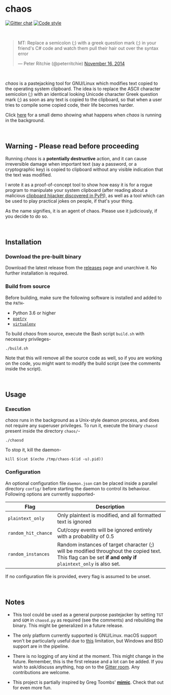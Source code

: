 # chaos

[![Gitter chat](https://badges.gitter.im/gitterHQ/gitter.svg)](https://gitter.im/chaos-tool/Lobby)
[![Code style](https://img.shields.io/badge/code%20style-black-000000.svg)](https://github.com/aydwi/chaos)

<br>

<blockquote><p>MT: Replace a semicolon (;) with a greek question mark (;) in your friend&#39;s C# code and watch them pull their hair out over the syntax error</p>&mdash; Peter Ritchie (@peterritchie) <a href="https://twitter.com/peterritchie/status/534011965132120064">November 16, 2014</a></blockquote>

<br>

*chaos* is a pastejacking tool for GNU/Linux which modifies text copied to the operating system clipboard. The idea is to replace the ASCII character semicolon (;) with an identical looking Unicode character Greek question mark (;) as soon as any text is copied to the clipboard, so that when a user tries to compile some copied code, their life becomes harder.

Click [here](https://vimeo.com/320997444) for a small demo showing what happens when *chaos* is running in the background.

<br>

## Warning - Please read before proceeding

Running *chaos* is a **potentially destructive** action, and it can cause irreversible damage when important text (say a password, or a cryptographic key) is copied to clipboard without any visible indication that the text was modified.

I wrote it as a proof-of-concept tool to show how easy it is for a rogue program to manipulate your system clipboard (after reading about a malicious [clipboard hijacker discovered in PyPI](https://medium.com/@bertusk/crydataptocurrency-clipboard-hijacker-discovered-in-pypi-repository-b66b8a534a8)), as well as a tool which can be used to play practical jokes on people, if that's your thing.

As the name signifies, it is an agent of chaos. Please use it judiciously, if you decide to do so.

<br>

## Installation

### Download the pre-built binary

Download the latest release from the [releases](https://github.com/aydwi/chaos/releases) page and unarchive it. No further installation is required.

### Build from source

Before building, make sure the following software is installed and added to the `PATH`-

* Python 3.6 or higher
* [`poetry`](https://poetry.eustace.io/)
* [`virtualenv`](https://virtualenv.pypa.io/en/latest/)

To build *chaos* from source, execute the Bash script `build.sh` with necessary privileges-

`./build.sh`

Note that this will remove all the source code as well, so if you are working on the code, you might want to modify the build script (see the comments inside the script).

<br>

## Usage

### Execution

*chaos* runs in the background as a Unix-style deamon process, and does not require any superuser privileges. To run it, execute the binary `chaosd` present inside the directory `chaos/`-

`./chaosd`

To stop it, kill the daemon-

`kill $(cat $(echo /tmp/chaos-$(id -u).pid))`


### Configuration

An optional configuration file `daemon.json` can be placed inside a parallel directory `config/` before starting the daemon to control its behaviour. Following options are currently supported-

| Flag | Description |
| --- | --- |
| `plaintext_only` | Only plaintext is modified, and all formatted text is ignored |
| `random_hit_chance` | Cut/copy events will be ignored entirely with a probability of 0.5 |
| `random_instances` | Random instances of target character (;) will be modified throughout the copied text. This flag can be set **if and only if** `plaintext_only` is also set.

If no configuration file is provided, every flag is assumed to be unset.

<br>

## Notes

* This tool could be used as a general purpose pastejacker by setting `TGT` and `GQM` in `chaosd.py` as required (see the comments) and rebuilding the binary. This might be generalized in a future release.

* The only platform currently supported is GNU/Linux. macOS support won't be particularly useful due to [this](https://doc.qt.io/qt-5/qclipboard.html#dataChanged) limitation, but Windows and BSD support are in the pipeline.

* There is no logging of any kind at the moment. This might change in the future. Remember, this is the first release and a lot can be added. If you wish to ask/discuss anything, hop on to the [Gitter room](https://gitter.im/chaos-tool/Lobby). Any contributions are welcome.

* This project is partially inspired by Greg Toombs' **[mimic](https://github.com/reinderien/mimic)**. Check that out for even more fun.
